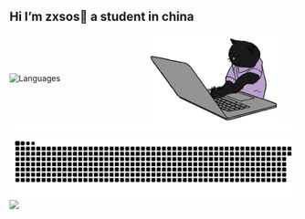 ## Hi I’m zxsos👋 a student in china
<!--
Here are some ideas to get you started:
🔭 I’m currently working on Java
🌱 I’m currently learning Rust
- 👯 I’m looking to collaborate on ...
- 🤔 I’m looking for help with ...
- 💬 Ask me about ...
- 📫 How to reach me: ...
- 😄 Pronouns: ...
- ⚡ Fun fact: ...
-->

<div style="display: flex; gap: 15px; align-items: center;">
<img src="https://github-readme-stats.vercel.app/api/top-langs/?username=zxsos&layout=donut&show_icons=true&bg_color=00000000" width="45%" alt="Languages" >
<img src="share/hacker_a.gif" width="45%" alt="coding" > 
</div>
<img src="share/line.gif" height="20" width="100%" alt="line">  
<picture>  
    <source media="(prefers-color-scheme: dark)"  
            srcset="https://raw.githubusercontent.com/zxsos/zxsos/output/snake-dark.svg"/>  
    <source media="(prefers-color-scheme: light)"  
            srcset="https://raw.githubusercontent.com/zxsos/zxsos/output/snake.svg"/>  
    <img alt="github-snake" src="https://raw.githubusercontent.com/zxsos/zxsos/output/snake.svg"/>
</picture>  
<picture>  
    <source            srcset="https://github-readme-stats.vercel.app/api?username=zxsos&show_icons=true&theme=dark"  
            media="(prefers-color-scheme: dark)"  
    />  
    <source            srcset="https://github-readme-stats.vercel.app/api?  
    username=zxsos&show_icons=true"            media="(prefers-color-scheme: light),   
    (prefers-color-scheme: no-preference)"  
    />  
    <img src="https://github-readme-stats.vercel.app/api?username=zxsos&show_icons=true"/>  
</picture>
